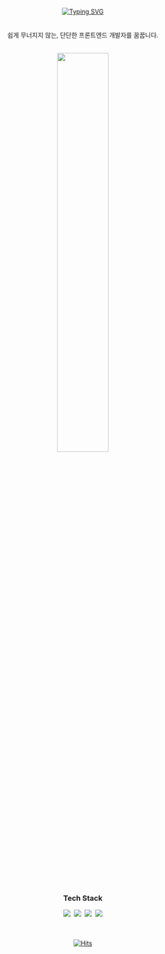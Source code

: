 <div align="center">
	
<br><br><br>
[![Typing SVG](https://readme-typing-svg.herokuapp.com?font=Oleo+Script&color=A4CA74&size=35&center=true&vCenter=true&width=404&height=53&lines=%E3%80%80%E3%80%80Hi+there%2C+I'm+Charlie+Kim.+%E3%80%80%E3%80%80)](https://git.io/typing-svg)
<br><br><br>
쉽게 무너지지 않는, 단단한 프론트엔드 개발자를 꿈꿉니다.
</div>



<br>
<div align="center">
<!-- <a href="https://github.com/devpla/github-stats-transparent" display=inline-block>
	<img align="right" src="https://github-readme-stats-git-masterrstaa-rickstaa.vercel.app/api/top-langs/?username=d-charlie-kim&layout=compact&theme=calm" width=50% />
</a> -->
<a href="https://github.com/anuraghazra/github-readme-stats">
  <img src="https://github-readme-stats.vercel.app/api?username=d-charlie-kim&show_icons=true&theme=material-palenight&hide_border=true&bg_color=20232a&icon_color=E3E3E3A8&text_color=fff&title_color=A4CA74&count_private=true" width=48% />
</a>
</div>

<div align="center">
  <h3>Tech Stack</h3>
<div>
 	<img src="https://img.shields.io/badge/HTML-E34F26?style=flat-square&logo=HTML5&logoColor=white"/>&nbsp
  <img src="https://img.shields.io/badge/CSS-1572B6?style=flat-square&logo=CSS3&logoColor=white"/>&nbsp
  <img src="https://img.shields.io/badge/JavaScript-F7DF1E?style=flat-square&logo=JavaScript&logoColor=black"/>&nbsp
<!--     <img src="https://img.shields.io/badge/React-61DAFB?style=flat-square&logo=React&logoColor=black"/>&nbsp -->
	
  <img src="https://img.shields.io/badge/C/C++-FF9900?logo=cplusplus"/>
 </div>

<br><br>
[![Hits](https://hits.seeyoufarm.com/api/count/incr/badge.svg?url=https%3A%2F%2Fgithub.com%2Fd-charlie-kim&count_bg=%23A4CA74&title_bg=%23545454&icon=github.svg&icon_color=%23A4CA74&title=Views&edge_flat=false)](https://hits.seeyoufarm.com)
</div>
